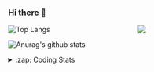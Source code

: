 ### Hi there 👋

<!--
**tao8687/tao8687** is a ✨ _special_ ✨ repository because its `README.md` (this file) appears on your GitHub profile.

Here are some ideas to get you started:

- 🔭 I’m currently working on ...
- 🌱 I’m currently learning ...
- 👯 I’m looking to collaborate on ...
- 🤔 I’m looking for help with ...
- 💬 Ask me about ...
- 📫 How to reach me: ...
- 😄 Pronouns: ...
- ⚡ Fun fact: ...
-->

<img align='right' src="https://media.giphy.com/media/M9gbBd9nbDrOTu1Mqx/giphy.gif" width="240">

  
![Top Langs](https://github-readme-stats.vercel.app/api/top-langs/?username=tao8687&layout=compact&title_color=23238E&text_color=A67D3D)

![Anurag's github stats](https://github-readme-stats.vercel.app/api?username=tao8687&show_icons=true&&text_color=A67D3D&title_color=23238E&show_icons=false&count_private=true&hide=stars)

<details>
  <summary>:zap: Coding Stats</summary>
  <br>
    
<!--START_SECTION:waka-->
![Code Time](http://img.shields.io/badge/Code%20Time-1%2C704%20hrs%2051%20mins-blue)

![Profile Views](http://img.shields.io/badge/Profile%20Views-1-blue)

**🐱 My GitHub Data** 

> 📦 1.5 MB Used in GitHub's Storage 
 > 
> 🏆 260 Contributions in the Year 2024
 > 
> 🚫 Not Opted to Hire
 > 
> 📜 58 Public Repositories 
 > 
> 🔑 26 Private Repositories 
 > 
**I'm an Early 🐤** 

```text
🌞 Morning                1484 commits        ██████████████████████░░░   87.55 % 
🌆 Daytime                88 commits          █░░░░░░░░░░░░░░░░░░░░░░░░   05.19 % 
🌃 Evening                119 commits         ██░░░░░░░░░░░░░░░░░░░░░░░   07.02 % 
🌙 Night                  4 commits           ░░░░░░░░░░░░░░░░░░░░░░░░░   00.24 % 
```
📅 **I'm Most Productive on Wednesday** 

```text
Monday                   244 commits         ████░░░░░░░░░░░░░░░░░░░░░   14.40 % 
Tuesday                  230 commits         ███░░░░░░░░░░░░░░░░░░░░░░   13.57 % 
Wednesday                298 commits         ████░░░░░░░░░░░░░░░░░░░░░   17.58 % 
Thursday                 224 commits         ███░░░░░░░░░░░░░░░░░░░░░░   13.22 % 
Friday                   240 commits         ████░░░░░░░░░░░░░░░░░░░░░   14.16 % 
Saturday                 234 commits         ███░░░░░░░░░░░░░░░░░░░░░░   13.81 % 
Sunday                   225 commits         ███░░░░░░░░░░░░░░░░░░░░░░   13.27 % 
```


📊 **This Week I Spent My Time On** 

```text
🕑︎ Time Zone: Asia/Shanghai

💬 Programming Languages: 
Other                    2 hrs 4 mins        █████████░░░░░░░░░░░░░░░░   37.61 % 
C++                      1 hr 43 mins        ████████░░░░░░░░░░░░░░░░░   31.36 % 
CMake                    46 mins             ████░░░░░░░░░░░░░░░░░░░░░   14.10 % 
Python                   32 mins             ██░░░░░░░░░░░░░░░░░░░░░░░   09.90 % 
JSON                     15 mins             █░░░░░░░░░░░░░░░░░░░░░░░░   04.69 % 

🔥 Editors: 
VS Code                  5 hrs 31 mins       █████████████████████████   100.00 % 

🐱‍💻 Projects: 
tami_ws                  2 hrs 33 mins       ████████████░░░░░░░░░░░░░   46.27 % 
srf_laser_odometry       1 hr 19 mins        ██████░░░░░░░░░░░░░░░░░░░   23.87 % 
cartographer_ros         35 mins             ███░░░░░░░░░░░░░░░░░░░░░░   10.73 % 
tami_pnc                 23 mins             ██░░░░░░░░░░░░░░░░░░░░░░░   07.18 % 
tracking_pid             11 mins             █░░░░░░░░░░░░░░░░░░░░░░░░   03.35 % 

💻 Operating System: 
Linux                    5 hrs 31 mins       █████████████████████████   100.00 % 
```

**I Mostly Code in C++** 

```text
C++                      11 repos            ████████░░░░░░░░░░░░░░░░░   31.43 % 
Python                   10 repos            ███████░░░░░░░░░░░░░░░░░░   28.57 % 
JavaScript               2 repos             █░░░░░░░░░░░░░░░░░░░░░░░░   05.71 % 
Batchfile                1 repo              █░░░░░░░░░░░░░░░░░░░░░░░░   02.86 % 
HTML                     1 repo              █░░░░░░░░░░░░░░░░░░░░░░░░   02.86 % 
```



**Timeline**

![Lines of Code chart](https://raw.githubusercontent.com/tao8687/tao8687/master/assets/bar_graph.png)


 Last Updated on 02/09/2024 01:28:07 UTC
<!--END_SECTION:waka-->
</details>
